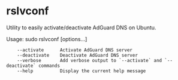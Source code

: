 # rslvconf

Utility to easily activate/deactivate AdGuard DNS on Ubuntu.

Usage: sudo rslvconf [options...]

        --activate      Activate AdGuard DNS server 
        --deactivate    Deactivate AdGuard DNS server 
        --verbose       Add verbose output to `--activate` and `--deactivate` commands
        --help          Display the current help message

